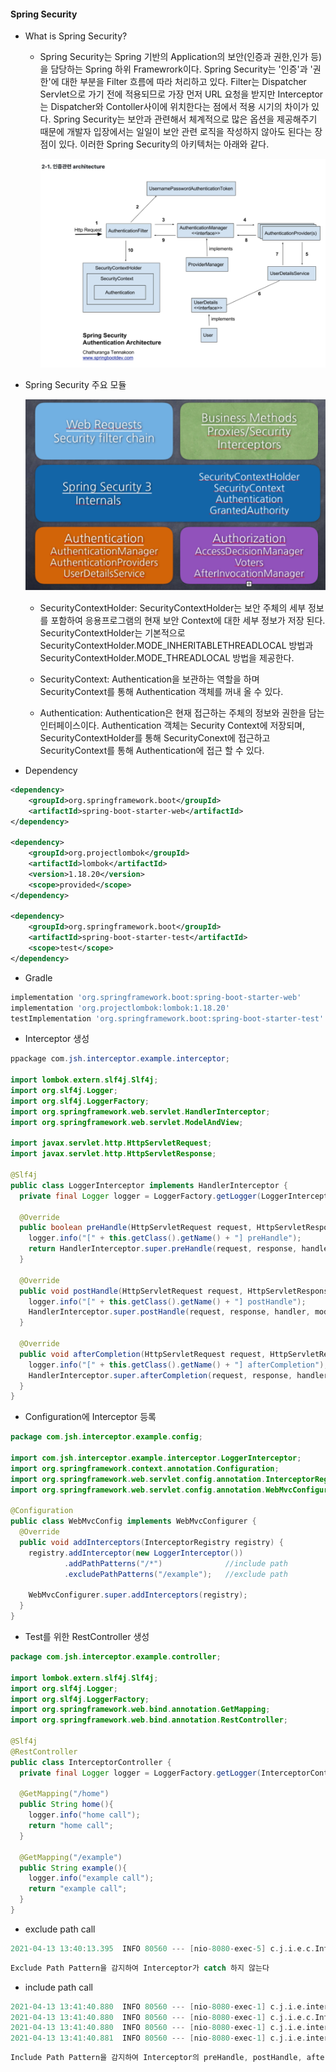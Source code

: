 #### Spring Security
+ What is Spring Security?
    + Spring Security는 Spring 기반의 Application의 보안(인증과 권한,인가 등)을 담당하는 Spring 하위 Framewrork이다.
      Spring Security는 '인증'과 '권한'에 대한 부분을 Filter 흐름에 따라 처리하고 있다.
      Filter는 Dispatcher Servlet으로 가기 전에 적용되므로 가장 먼저 URL 요청을 받지만 Interceptor는 Dispatcher와 Contoller사이에
      위치한다는 점에서 적용 시기의 차이가 있다.
      Spring Security는 보안과 관련해서 체계적으로 많은 옵션을 제공해주기 때문에 개발자 입장에서는 일일이 보안 관련 로직을 작성하지 않아도 된다는 장점이 있다.
      이러한 Spring Security의 아키텍처는 아래와 같다.

      ![Spring Security](https://github.com/suhojang/SpringSecurity/blob/master/Spring_security.png)

+ Spring Security 주요 모듈
  
  ![Spring Security_Module](https://github.com/suhojang/SpringSecurity/blob/master/Spring_security_module.png)
  + SecurityContextHolder: SecurityContextHolder는 보안 주체의 세부 정보를 포함하여 응용프로그램의 현재 보안 Context에 대한 세부 정보가 저장 된다.
    SecurityContextHolder는 기본적으로 SecurityContextHolder.MODE_INHERITABLETHREADLOCAL 방법과 SecurityContextHolder.MODE_THREADLOCAL 방법을 제공한다.
  
  + SecurityContext: Authentication을 보관하는 역할을 하며 SecurityContext를 통해 Authentication 객체를 꺼내 올 수 있다.
  
  + Authentication: Authentication은 현재 접근하는 주체의 정보와 권한을 담는 인터페이스이다. Authentication 객체는 Security Context에 저장되며, SecurityContextHolder를 통해 SecurityConext에 접근하고 SecurityContext를 통해 Authentication에 접근 할 수 있다.


+ Dependency
```xml
<dependency>
    <groupId>org.springframework.boot</groupId>
    <artifactId>spring-boot-starter-web</artifactId>
</dependency>

<dependency>
    <groupId>org.projectlombok</groupId>
    <artifactId>lombok</artifactId>
    <version>1.18.20</version>
    <scope>provided</scope>
</dependency>

<dependency>
    <groupId>org.springframework.boot</groupId>
    <artifactId>spring-boot-starter-test</artifactId>
    <scope>test</scope>
</dependency>
  ```
+ Gradle
```groovy
implementation 'org.springframework.boot:spring-boot-starter-web'
implementation 'org.projectlombok:lombok:1.18.20'
testImplementation 'org.springframework.boot:spring-boot-starter-test'
```

+ Interceptor 생성
```java
ppackage com.jsh.interceptor.example.interceptor;

import lombok.extern.slf4j.Slf4j;
import org.slf4j.Logger;
import org.slf4j.LoggerFactory;
import org.springframework.web.servlet.HandlerInterceptor;
import org.springframework.web.servlet.ModelAndView;

import javax.servlet.http.HttpServletRequest;
import javax.servlet.http.HttpServletResponse;

@Slf4j
public class LoggerInterceptor implements HandlerInterceptor {
  private final Logger logger = LoggerFactory.getLogger(LoggerInterceptor.class);

  @Override
  public boolean preHandle(HttpServletRequest request, HttpServletResponse response, Object handler) throws Exception {
    logger.info("[" + this.getClass().getName() + "] preHandle");
    return HandlerInterceptor.super.preHandle(request, response, handler);
  }

  @Override
  public void postHandle(HttpServletRequest request, HttpServletResponse response, Object handler, ModelAndView modelAndView) throws Exception {
    logger.info("[" + this.getClass().getName() + "] postHandle");
    HandlerInterceptor.super.postHandle(request, response, handler, modelAndView);
  }

  @Override
  public void afterCompletion(HttpServletRequest request, HttpServletResponse response, Object handler, Exception ex) throws Exception {
    logger.info("[" + this.getClass().getName() + "] afterCompletion");
    HandlerInterceptor.super.afterCompletion(request, response, handler, ex);
  }
}
```

+ Configuration에 Interceptor 등록
```java
package com.jsh.interceptor.example.config;

import com.jsh.interceptor.example.interceptor.LoggerInterceptor;
import org.springframework.context.annotation.Configuration;
import org.springframework.web.servlet.config.annotation.InterceptorRegistry;
import org.springframework.web.servlet.config.annotation.WebMvcConfigurer;

@Configuration
public class WebMvcConfig implements WebMvcConfigurer {
  @Override
  public void addInterceptors(InterceptorRegistry registry) {
    registry.addInterceptor(new LoggerInterceptor())
            .addPathPatterns("/*")              //include path
            .excludePathPatterns("/example");   //exclude path

    WebMvcConfigurer.super.addInterceptors(registry);
  }
}
```

+ Test를 위한 RestController 생성
```java
package com.jsh.interceptor.example.controller;

import lombok.extern.slf4j.Slf4j;
import org.slf4j.Logger;
import org.slf4j.LoggerFactory;
import org.springframework.web.bind.annotation.GetMapping;
import org.springframework.web.bind.annotation.RestController;

@Slf4j
@RestController
public class InterceptorController {
  private final Logger logger = LoggerFactory.getLogger(InterceptorController.class);

  @GetMapping("/home")
  public String home(){
    logger.info("home call");
    return "home call";
  }

  @GetMapping("/example")
  public String example(){
    logger.info("example call");
    return "example call";
  }
}
```

+ exclude path call
```groovy
2021-04-13 13:40:13.395  INFO 80560 --- [nio-8080-exec-5] c.j.i.e.c.InterceptorController          : example call
```
```groovy
Exclude Path Pattern을 감지하여 Interceptor가 catch 하지 않는다
```

+ include path call
```groovy
2021-04-13 13:41:40.880  INFO 80560 --- [nio-8080-exec-1] c.j.i.e.interceptor.LoggerInterceptor    : [com.jsh.interceptor.example.interceptor.LoggerInterceptor] preHandle
2021-04-13 13:41:40.880  INFO 80560 --- [nio-8080-exec-1] c.j.i.e.c.InterceptorController          : home call
2021-04-13 13:41:40.880  INFO 80560 --- [nio-8080-exec-1] c.j.i.e.interceptor.LoggerInterceptor    : [com.jsh.interceptor.example.interceptor.LoggerInterceptor] postHandle
2021-04-13 13:41:40.881  INFO 80560 --- [nio-8080-exec-1] c.j.i.e.interceptor.LoggerInterceptor    : [com.jsh.interceptor.example.interceptor.LoggerInterceptor] afterCompletion
```
```groovy
Include Path Pattern을 감지하여 Interceptor의 preHandle, postHandle, afterCompletion를 실행하는 것을 볼 수 있다.
```
